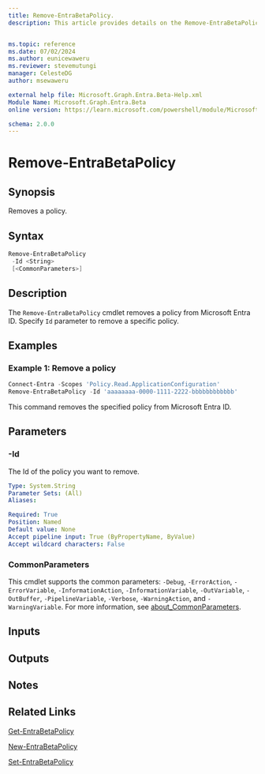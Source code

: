 ```yaml
---
title: Remove-EntraBetaPolicy.
description: This article provides details on the Remove-EntraBetaPolicy command.


ms.topic: reference
ms.date: 07/02/2024
ms.author: eunicewaweru
ms.reviewer: stevemutungi
manager: CelesteDG
author: msewaweru

external help file: Microsoft.Graph.Entra.Beta-Help.xml
Module Name: Microsoft.Graph.Entra.Beta
online version: https://learn.microsoft.com/powershell/module/Microsoft.Graph.Entra.Beta/Remove-EntraBetaPolicy

schema: 2.0.0
---
```


# Remove-EntraBetaPolicy

## Synopsis

Removes a policy.

## Syntax

```powershell
Remove-EntraBetaPolicy 
 -Id <String> 
 [<CommonParameters>]
```

## Description

The `Remove-EntraBetaPolicy` cmdlet removes a policy from Microsoft Entra ID. Specify `Id` parameter to remove a specific policy.

## Examples

### Example 1: Remove a policy

```powershell
Connect-Entra -Scopes 'Policy.Read.ApplicationConfiguration'
Remove-EntraBetaPolicy -Id 'aaaaaaaa-0000-1111-2222-bbbbbbbbbbbb'
```

This command removes the specified policy from Microsoft Entra ID.

## Parameters

### -Id

The Id of the policy you want to remove.

```yaml
Type: System.String
Parameter Sets: (All)
Aliases:

Required: True
Position: Named
Default value: None
Accept pipeline input: True (ByPropertyName, ByValue)
Accept wildcard characters: False
```

### CommonParameters

This cmdlet supports the common parameters: `-Debug`, `-ErrorAction`, `-ErrorVariable`, `-InformationAction`, `-InformationVariable`, `-OutVariable`, `-OutBuffer`, `-PipelineVariable`, `-Verbose`, `-WarningAction`, and `-WarningVariable`. For more information, see [about_CommonParameters](https://go.microsoft.com/fwlink/?LinkID=113216).

## Inputs

## Outputs

## Notes

## Related Links

[Get-EntraBetaPolicy](Get-EntraBetaPolicy.md)

[New-EntraBetaPolicy](New-EntraBetaPolicy.md)

[Set-EntraBetaPolicy](Set-EntraBetaPolicy.md)
